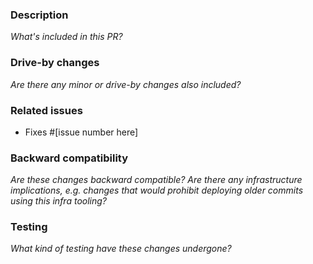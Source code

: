 ### Description

_What's included in this PR?_

### Drive-by changes

_Are there any minor or drive-by changes also included?_

### Related issues

- Fixes #[issue number here]

### Backward compatibility

_Are these changes backward compatible?_
_Are there any infrastructure implications, e.g. changes that would prohibit deploying older commits using this infra tooling?_

### Testing

_What kind of testing have these changes undergone?_
